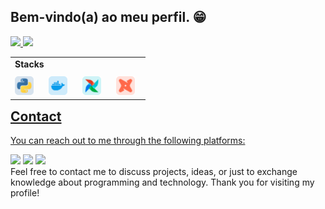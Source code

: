 ## Bem-vindo(a) ao meu perfil. 😁

 <div>
   <a href="https://github.com/MvJr98">
   <img height="180em" src="https://github-readme-stats.vercel.app/api?username=MvJr98&show_icons=true&theme=tokyonight&include_all_commits=true&count_private=true"/>
   <img height="180em" src="https://github-readme-stats.vercel.app/api/top-langs/?username=MvJr98&layout=compact&langs_count=6&theme=tokyonight"/>
</div>

<!--    
<div style="display: inline_block"><br>
   <img align="center" alt="CSS" height="30" width="40" src="https://raw.githubusercontent.com/devicons/devicon/master/icons/css3/css3-original.svg">
  <img align="center" alt="HTML" height="30" width="40" src="https://raw.githubusercontent.com/devicons/devicon/master/icons/html5/html5-original.svg">
  <img align="center" alt="Js" height="30" width="40" src="https://raw.githubusercontent.com/devicons/devicon/master/icons/javascript/javascript-plain.svg">
  <a href="https://www.microsoft.com/pt-br/sql-server/sql-server-downloads"><img align="center" alt="Ts" height="50" width="60" src="https://github.com/MvJr98/fancy-icons/blob/main/sql_server/sql%20server.svg">
  <a href="https://www.python.org"><img align="center" alt="Ts" height="50" width="60" src="https://github.com/MvJr98/fancy-icons/blob/main/python/python.svg">
  <a href="https://spark.apache.org"><img align="center" alt="Ts" height="50" width="60" src="https://github.com/MvJr98/fancy-icons/blob/main/spark/spark.svg">
  <a href="https://www.getdbt.com"><img align="center" alt="Ts" height="50" width="60" src="https://github.com/MvJr98/fancy-icons/blob/main/dbt/dbt.svg">
 
</div>
-->

<table align="left">
  <tr>
    <td colspan="4" style="text-align: left; font-weight: bold; padding-bottom: 10px;">
      Stacks
    </td>
  </tr>
  <tr>
    <td>
      <a href="https://www.python.org">
        <img alt="Python" width="30px" style="padding-right:10px;" src="https://github.com/MvJr98/fancy-icons/blob/main/python/python.svg"/>
      </a>
    </td>
    <td>
      <a href="https://www.docker.com/">
        <img alt="Docker" width="30px" style="padding-right:10px;" src="https://github.com/MvJr98/fancy-icons/blob/main/docker/docker.svg"/>
      </a>
    </td>
    <td>
      <a href="https://airflow.apache.org">
        <img alt="Airflow" width="30px" style="padding-right:10px;" src="https://github.com/MvJr98/fancy-icons/blob/main/airflow/airflow.svg"/>
      </a>
    </td>
    <td>
      <a href="https://www.getdbt.com">
        <img alt="DBT" width="30px" style="padding-right:10px;" src="https://github.com/MvJr98/fancy-icons/blob/main/dbt/dbt.svg"/>
      </a>
    </td>
  </tr>
</table>



<br>


 ## Contact
 You can reach out to me through the following platforms:
<div> 
  <a href="" target="_blank"><img src="https://img.shields.io/badge/-Instagram-%23E4405F?style=for-the-badge&logo=instagram&logoColor=white" target="_blank"></a>
  <a href = "mailto:mvjr98@gmail.com"><img src="https://img.shields.io/badge/-Gmail-%23333?style=for-the-badge&logo=gmail&logoColor=white" target="_blank"></a>
  <a href="https://www.linkedin.com/in/mauro-veloso-60a935178/" target="_blank"><img src="https://img.shields.io/badge/-LinkedIn-%230077B5?style=for-the-badge&logo=linkedin&logoColor=white" target="_blank"></a>
</div>
Feel free to contact me to discuss projects, ideas, or just to exchange knowledge about programming and technology. Thank you for visiting my profile!

